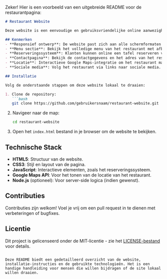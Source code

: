 Zeker! Hier is een voorbeeld van een uitgebreide README voor de restaurantpagina:

```markdown
# Restaurant Website

Deze website is een eenvoudige en gebruiksvriendelijke online aanwezigheid voor een restaurant. De site biedt klanten de mogelijkheid om het menu te bekijken, reserveringen te maken, de locatie te vinden en meer. Het doel is om een prettige en informatieve ervaring te bieden aan bezoekers.

## Kenmerken
- **Responsief ontwerp**: De website past zich aan alle schermformaten aan, van desktop tot mobiele apparaten.
- **Menu sectie**: Bekijk het volledige menu van het restaurant met afbeeldingen van de gerechten.
- **Reserveringssysteem**: Klanten kunnen online een tafel reserveren via een eenvoudig formulier.
- **Contactpagina**: Bekijk de contactgegevens en het adres van het restaurant.
- **Locatie**: Interactieve Google Maps-integratie om het restaurant makkelijk te vinden.
- **Sociale media**: Volg het restaurant via links naar sociale media.

## Installatie

Volg de onderstaande stappen om deze website lokaal te draaien:

1. Clone de repository:
   ```bash
   git clone https://github.com/gebruikersnaam/restaurant-website.git
   ```
2. Navigeer naar de map:
   ```bash
   cd restaurant-website
   ```
3. Open het `index.html` bestand in je browser om de website te bekijken.

## Technische Stack

- **HTML5**: Structuur van de website.
- **CSS3**: Stijl en layout van de pagina.
- **JavaScript**: Interactieve elementen, zoals het reserveringssysteem.
- **Google Maps API**: Voor het tonen van de locatie van het restaurant.
- **Node.js** (optioneel): Voor server-side logica (indien gewenst).

## Contributies

Contributies zijn welkom! Voel je vrij om een pull request in te dienen met verbeteringen of bugfixes.

## Licentie

Dit project is gelicenseerd onder de MIT-licentie - zie het [LICENSE-bestand](LICENSE) voor details.
```

Deze README biedt een gedetailleerd overzicht van de website, installatie-instructies en de gebruikte technologieën. Het is een handige handleiding voor mensen die willen bijdragen of de site lokaal willen draaien.
